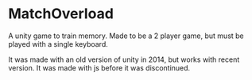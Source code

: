 # MatchOverload
A unity game to train memory. Made to be a 2 player game, but must be played with a single keyboard.

It was made with an old version of unity in 2014, but works with recent version. 
It was made with js before it was discontinued.
